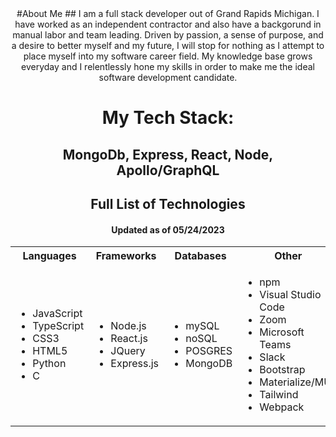 <div align="center">
#About Me
  ## I am a full stack developer out of Grand Rapids Michigan. I have worked as an independent contractor and also have a backgorund in manual labor and team leading. Driven by passion, a sense of purpose, and a desire to better myself and my future, I will stop for nothing as I attempt to place myself into my software career field. My knowledge base grows everyday and I relentlessly hone my skills in order to make me the ideal software development candidate. 


# My Tech Stack:
  ## MongoDb, Express, React, Node, Apollo/GraphQL
  
## Full List of Technologies
  #### Updated as of 05/24/2023

<table>
<tr>
<th> Languages </th>
<th> Frameworks </th>
  <th> Databases </th>
<th> Other </th>
  <th> Other </th>
</tr>
<tr>
<td>
  
- JavaScript
- TypeScript
- CSS3
- HTML5
- Python
- C
  
</td>
<td>
  
- Node.js
- React.js
- JQuery
- Express.js
  
</td>
<td>
  
- mySQL
- noSQL
- POSGRES
- MongoDB
  
</td>
<td>
  
- npm
- Visual Studio Code
- Zoom
- Microsoft Teams
- Slack
- Bootstrap
- Materialize/MUI
- Tailwind
- Webpack
  
</td>
<td>
  
- GraphQL/Apollo
- Mongoose
- Sequelize
- Handlebars
- Insomnia
- Git
- JWT
  
</td>
</tr>
</table>
